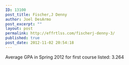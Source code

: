 ```yaml
---
ID: 13100
post_title: Fischer,J Denny
author: Joel DesArmo
post_excerpt: ""
layout: post
permalink: http://effrtlss.com/fischerj-denny-3/
published: true
post_date: 2012-11-02 20:54:18
---
```

<p>Average GPA in Spring 2012 for first course listed: 3.264</p>